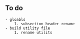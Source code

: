 ## To do
    - gloabls
        1. subsection header rename
    - build utility file
        1. rename utilits 